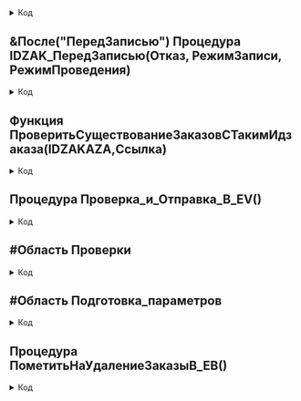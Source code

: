 ## 
 <details> <summary> Код  </summary> 

 </details>

 
## &После("ПередЗаписью") Процедура IDZAK_ПередЗаписью(Отказ, РежимЗаписи, РежимПроведения)
 <details> <summary> Код  </summary> 

	Если ЭтотОбъект.ОтключитьОтEV = ложь тогда 
		//Вот эта вся суета запускает создание и отправку!!!!!!!      
		
		
				
		Если не(ЭтотОбъект.Ссылка.ПометкаУдаления = ложь и ЭтотОбъект.ПометкаУдаления = истина )тогда      
			Для каждого Продукц из ЭтотОбъект.Продукция цикл      					 
				Отказ = ПроверитьСуществованиеЗаказовСТакимИдзаказа(Продукц.IDZAKaza,ЭтотОбъект.Ссылка);  
				Если Отказ тогда 
					Сообщить(" ""Заказ на производство"" на текущий ""Заказ клиента"" с такими же позициями продукции уже существует!");
					Прервать;
				КонецЕсли;
			КонецЦикла;
			Если Отказ = ложь тогда
				Если ЭтоНовый() тогда //Первая запись заказа на производство
					//Создаем ПУСТУЮ спецификацию для всех у кого есть идзак(а он должен быть у всех нужных нам)     
					Для каждого Продукц из ЭтотОбъект.Продукция цикл		
						Если Продукц.IDZAKaza>0 и Продукц.IDZAKaza< 2*pow(10,19) и не ЭтотОбъект.Подразделение.Наименование= "ЦПМ" тогда
							РаботаСоСпецификацией.СоздатьПустуюСпецификацию(Продукц.Номенклатура, Продукц.IDZAKaza,ЭтотОбъект.Дата);  
						КонецЕсли;
					КонецЦикла;
				КонецЕсли;  
				
				Если РежимЗаписи = РежимЗаписиДокумента.Проведение тогда //Если проведение то пытаемся отправить
					Проверка_и_Отправка_В_EV();	
				КонецЕсли;   
				
				Для каждого Продукц из ЭтотОбъект.Продукция цикл 
					Если не ЭтотОбъект.Подразделение.Наименование= "ЦПМ" тогда
						//////////////////+Проверка наличия спецификации////////////////////////////
						//Есть наша спецификация или нет - пофик, ищем нашу, иначе вставляем пустую
						Если Продукц.IDZAKaza>0 тогда
							Продукц.Спецификация = РаботаСоСпецификацией.НайтиНужнуюСпецификацию(Продукц.IDZAKAZA); 		
							Если Продукц.Спецификация.IDZAKAZA = Продукц.IDZAKaza и
								(Продукц.Спецификация["МатериалыИУслуги"].Количество() = 0 
								или Продукц.Спецификация["ВсеВОдномМатериалыИУслугиExpertClass"].Количество() = 0) тогда
								Продукц.Спецификация = Справочники.РесурсныеСпецификации.ПустаяСсылка();
								ЭтотОбъект.НаличиеСпецификации = Ложь;			
							КонецЕсли;        
						КонецЕсли;
						//////////////////-Проверка наличия спецификации////////////////////////////
					КонецЕсли;
				КонецЦикла;
			КонецЕсли;
		Иначе
			//Если пометка на удаление поставилась тогда летим в ЕВ и помечаем на удаление заказы
			ПометитьНаУдалениеЗаказыВ_ЕВ();
		КонецЕсли;       
		
		
	КонецЕсли;
	
	
	
 </details>


## Функция ПроверитьСуществованиеЗаказовСТакимИдзаказа(IDZAKAZA,Ссылка)
 <details> <summary> Код  </summary> 

	Если IDZAKAZA = 0 тогда Возврат Ложь КонецЕсли; 
	Запрос = Новый Запрос;
	Запрос.Текст = 
		"ВЫБРАТЬ
		|	Продукция.Ссылка.Ссылка КАК Ссылка
		|ИЗ
		|	Документ.ЗаказНаПроизводство2_2.Продукция КАК Продукция
		|ГДЕ
		|	Продукция.IDZAKaza = &IDZAKaza 
		|	И Продукция.Ссылка <> &Ссылка
		|	И Продукция.Ссылка.ПометкаУдаления = Ложь";
	
	Запрос.УстановитьПараметр("Idzakaza", Idzakaza);
	Запрос.УстановитьПараметр("Ссылка", Ссылка);
	
	РезультатЗапроса = Запрос.Выполнить().Выгрузить();
	Возврат РезультатЗапроса.Количество()>0;
 </details>



## Процедура Проверка_и_Отправка_В_EV()  

 <details> <summary> Код  </summary> 

   
   
   //В процедуре смотрим Менялось кол-во/номенкл и нужно или не нужно отправлять 
	//НЕ НУЖНО ОТПРАВЛЯТЬ ЕСЛИ В РЕГИСТРЕ ИДЗАКОВ ЛОЖЬ
	ТЗ_Отправка = Новый ТаблицаЗначений; 
	ОбщийМодульИДЗАКИ.ДобавитьКолонкиВТаблицуОтправки(ТЗ_Отправка); //набиваем колонки в ТЗ(по старому шаблону  до марта 2024г)
	Для каждого Продукц из ЭтотОбъект.Продукция цикл
		Если Продукц.IDZAKaza>0 и Продукц.IDZAKaza< 2*pow(10,19) 
			и Продукц.Статус <> Перечисления.СтатусыВПроизводстве.ПустаяСсылка() тогда
			//////////////////+Формируем структуру доп.параметров///////////////////////
			Структ = Новый Структура;       //Структ параметров ИЗ НАШЕГО ТЕКУЩЕГО ОБЪЕКТА!
			Структ.Вставить("Комментарий",	ЭтотОбъект.Комментарий);
			Структ.Вставить("ДатаЗаказа",	ЭтотОбъект.ДатаПотребности);
			Структ.Вставить("НомерЗК",		СокрЛП(ЭтотОбъект.ДокументОснование.Номер));
			Структ.Вставить("Контрагент",	СокрЛП(ЭтотОбъект.ДокументОснование.Контрагент.Наименование));
			Структ.Вставить("Менеджер",		СокрЛП(ЭтотОбъект.Ответственный));
			Структ.Вставить("ЧтоДелатьСЗаказом","");
			//////////////////-Формируем структуру доп.параметров///////////////////////
			//////////////////+Проверка изменений///////////////////////////////////////			
			//Если статус УЖЕ ДО ЗАПИСИ был в графике ИНАЧЕ это ПЕРВЫЙ вграфик для нашей позиции
			Если ПолучитьСтатусПродукцииНаСервере(Продукц.IDZAKaza) = Перечисления.СтатусыВПроизводстве.ВГрафике 
				или ПолучитьСтатусПродукцииНаСервере(Продукц.IDZAKaza) = Перечисления.СтатусыВПроизводстве.ВПроизводстве тогда
				//Проверка номенклатуры		
				ПересоздатьЗаказЕВ = ПроверкаНоменклатурыТчНаСовпадениеССервером(Продукц.IDZAKaza,Продукц.Номенклатура);
				Если ПересоздатьЗаказЕВ тогда
					ОбщийМодульИДЗАКИ.СнятьГалкуВРегистреИдзаков(Продукц.IDZAKaza); //Снятая галка = заказ будет переотправлен
					РаботаСоСпецификацией.ОпустошитьСпецификацию(Продукц.Номенклатура, Продукц.IDZAKaza); 
					//новая номенклатура = пустая СТАРАЯ спецификация с новой номенклатурой)
					Структ.ЧтоДелатьСЗаказом = "ПересоздатьЗаказЕВ";
				ИначеЕсли Продукц.Статус = Перечисления.СтатусыВПроизводстве.ВГрафике 
					или Продукц.Статус = Перечисления.СтатусыВПроизводстве.ВПроизводстве тогда
					//Если изменилась номенклатура то мы всё равно пересоздаем заказ с новым количеством... поэтому мы в ИНАЧЕ
					//Проверка количества  
					ПерезаполнитьЗаказЕВ = ПроверкаКоличестваТчНаСовпадениеССервером(Продукц.IDZAKaza,Продукц.Скидка,Продукц.КоличествоУпаковок,ЭтотОбъект.Комментарий);					
					//В EV будем перевписывать новый коэф конвертации и кол-во по заказу
					Если ПерезаполнитьЗаказЕВ тогда 
						Структ.ЧтоДелатьСЗаказом = "ПерезаполнитьЗаказЕВ";
						ОбщийМодульИДЗАКИ.СнятьГалкуВРегистреИдзаков(Продукц.IDZAKaza); //Снятая галка = заказ будет переотправлен
					КонецЕсли;  					
				КонецЕсли;        					
			КонецЕсли;                                     			
			//////////////////-Проверка изменений///////////////////////////////////////						
			////////////////////////////////////////////////////////////////////////////			
			//////////////////+Заполнение тз для отправки///////////////////////////////			
			//Проверочка на ЛОЖЬ в регистре идзаков, если ложь то суем в тз отправки
			Если  ОбщийМодульИДЗАКИ.ПроверитьЗаписьВРегистреИдзаков(Продукц.IDZAKaza) = ложь тогда 
				ДобавитьСтрокуВТаблицуОтправки(ТЗ_Отправка,Продукц,Структ);	
			КонецЕсли;	
			//////////////////-Заполнение тз для отправки///////////////////////////////
			////////////////////////////////////////////////////////////////////////////
		КонецЕсли;    
	КонецЦикла;    
	//////////////////////////+Отправка/////////////////////////////////////////////////
	Если ТЗ_Отправка.Количество() тогда    //непосредственно отправка. НУЖНО ДОПИСАТЬ НАСТРОЙКИ БАЗЫ И ФАЙЛА!!!
		ОбщийМодульИДЗАКИ.ОтправитьВ_EV(ТЗ_Отправка,СокрЛП(ЭтотОбъект.ДокументОснование.Номер));	
	КонецЕсли;
	//////////////////////////-Отправка/////////////////////////////////////////////////
 </details>
  

## #Область Проверки
 <details> <summary> Код  </summary> 

   
## Функция ПроверкаНоменклатурыТчНаСовпадениеССервером(IDZAKaza,Номенклатура)
 <details> <summary> Код  </summary> 

	
	Запрос = Новый Запрос;
	Запрос.УстановитьПараметр("IDZAKaza", IDZAKaza);
	Запрос.УстановитьПараметр("Номенклатура", Номенклатура);
	Запрос.Текст = 
	"ВЫБРАТЬ ПЕРВЫЕ 1
	|	Продукция.Номенклатура КАК Номенклатура
	|ИЗ
	|	Документ.ЗаказНаПроизводство2_2.Продукция КАК Продукция
	|ГДЕ
	|	Продукция.IDZAKaza = &IDZAKaza
	|	И Продукция.Номенклатура = &Номенклатура
	|	И Продукция.Ссылка.ПометкаУдаления = ЛОЖЬ";
	Результат = Запрос.Выполнить().Выгрузить().Количество();
	Возврат ?(Результат=0,Истина,Ложь);	
 </details>

## Функция ПроверкаКоличестваТчНаСовпадениеССервером(IDZAKaza,Скидка,КоличествоУпаковок,Комментарий)
 <details> <summary> Код  </summary> 

	
	Запрос = Новый Запрос;
	Запрос.УстановитьПараметр("IDZAKaza", IDZAKaza);
	Запрос.УстановитьПараметр("Скидка", Скидка);
	Запрос.УстановитьПараметр("КоличествоУпаковок", КоличествоУпаковок);
	Запрос.УстановитьПараметр("Комментарий", Комментарий);
	Запрос.Текст = 
	"ВЫБРАТЬ Первые 1
	|	Продукция.Номенклатура КАК Номенклатура
	|ИЗ
	|	Документ.ЗаказНаПроизводство2_2.Продукция КАК Продукция
	|ГДЕ
	|	Продукция.IDZAKaza = &IDZAKaza
	|	И Продукция.Скидка = &Скидка
	|	И Продукция.Ссылка.ПометкаУдаления = ЛОЖЬ
	|	И Продукция.КоличествоУпаковок = &КоличествоУпаковок
	|	И Продукция.Ссылка.Комментарий ПОДОБНО &Комментарий";
	
	Результат = Запрос.Выполнить().Выгрузить().Количество();
	Возврат ?(Результат=0,Истина,Ложь);
	
 </details>



 </details>
 
## #Область Подготовка_параметров
 <details> <summary> Код  </summary> 

## Процедура ДобавитьСтрокуВТаблицуОтправки(ТЗ,Продукц,Структ)
 <details> <summary> Код  </summary> 
	
	НовСтр = ТЗ.Добавить();         
	ЗаполнитьЗначенияСвойств(НовСтр,Структ);
	ЗаполнитьЗначенияСвойств(НовСтр,Продукц);  
	
	НовСтр.ПроцентРучнойСкидки				    = Строка(ПолучитьПроцентРучнойСкидки(Продукц.IDZAKAZA));
	НовСтр.НомерСчетаВАнжелике					= Структ.НомерЗК+"/"+Продукц.НомерСтроки;
	НовСтр.ЕдиницаИзмерения						= Продукц.Номенклатура.ЕдиницаИзмерения;
	НовСтр.Толеранс								= ПолучитьТолеранс(Продукц);
	НовСтр.ЧтоДелатьСЗаказом 					= Структ.ЧтоДелатьСЗаказом;
	НовСтр.Контрагент   						= Структ.Контрагент;
	НовСтр.IDZAKaza 							= Формат(Продукц.IDZAKAZA,"ЧГ=0");

	ПараметрыКабеля = ОбщийМодульИДЗАКИ.ПолучитьПараметрыКабеля(Продукц.Номенклатура);
	ЗаполнитьЗначенияСвойств(НовСтр,ПараметрыКабеля);
	
		
 </details>
 
## Функция ПолучитьТолеранс(Продукц)
 <details> <summary> Код  </summary> 

	Толеранс = "";
	Если не Продукц.ТолерансМинус = 0 тогда
		Толеранс = "-" + Продукц.ТолерансМинус + "%"
	КонецЕсли;                 							
	Если не Продукц.Толеранс = 0 тогда
		Толеранс = Толеранс + " +" + Продукц.Толеранс + "%";	
	КонецЕсли;
	Возврат СокрЛ(Толеранс);
 </details>

## Функция ПолучитьПроцентРучнойСкидки(IDZAKAZA)
 <details> <summary> Код  </summary> 

	Запрос = Новый Запрос;   
	Запрос.УстановитьПараметр("IDZAKaza", IDZAKaza);	
	
	Запрос.Текст = 
	"ВЫБРАТЬ
	|	Товары.ПроцентРучнойСкидки КАК ПроцентРучнойСкидки
	|ИЗ
	|	Документ.ЗаказКлиента.Товары КАК Товары
	|ГДЕ
	|	Товары.IDZAKaza = &IDZAKaza";
	Результат = Запрос.Выполнить().Выгрузить();	
	Возврат ?(Результат.Количество()>0,Результат[0].ПроцентРучнойСкидки,0);
	
 </details>

## Функция ПолучитьСтатусПродукцииНаСервере(IDZAKAZA)
 <details> <summary> Код  </summary> 

   
	Запрос = Новый Запрос;
	Запрос.УстановитьПараметр("IDZAKaza", IDZAKaza);	
	Запрос.Текст = 
	"ВЫБРАТЬ Первые 1
	|	Продукция.Статус КАК Статус
	|ИЗ
	|	Документ.ЗаказНаПроизводство2_2.Продукция КАК Продукция
	|ГДЕ
	|	Продукция.IDZAKaza = &IDZAKaza
	|	И Продукция.Ссылка.ПометкаУдаления = ЛОЖЬ";
	Результат = Запрос.Выполнить().Выгрузить();
	Если Результат.Количество()>0 тогда 
		Результат = Результат[0].Статус;
	Иначе 
		Результат = Перечисления.СтатусыВПроизводстве.ПустаяСсылка();
	КонецЕсли;
	Возврат Результат
	
 </details>



 </details>

## Процедура ПометитьНаУдалениеЗаказыВ_ЕВ()
 <details> <summary> Код  </summary> 

   
	База = "Danilova_test";
	ПутьКФайлу = "\\dataserv1c\IT-отдел\Obmen\erp_ev\order_list\PometkaUdaleniaZNP.xml";	 
		
	УстановитьПривилегированныйРежим(Истина);	 
 
	//////////////////////////+Отправка/////////////////////////////////////////////////

	Запись = Новый ЗаписьXML;  
	Запись.ОткрытьФайл(ПутьКФайлу, "UTF-8"); 
	Запись.ЗаписатьОбъявлениеXML();     
	Запись.ЗаписатьНачалоЭлемента("Список");
	
	Для каждого Продукц из ЭтотОбъект.Продукция цикл
		Если Продукц.IDZAKaza>0 тогда 
			
			ОбщийМодульИДЗАКИ.СнятьГалкуВРегистреИдзаков(Продукц.IDZAKaza);
			РаботаСоСпецификацией.ОпустошитьСпецификацию(Продукц.Номенклатура, Продукц.IDZAKaza); 
			
			Запись.ЗаписатьНачалоЭлемента("IDZAKaza_" + Формат(Продукц.IDZAKAZA,"ЧГ=0"));  
			Запись.ЗаписатьКонецЭлемента();       
			
		КонецЕсли;    
	КонецЦикла;                         
	Запись.ЗаписатьКонецЭлемента();	
	Запись.Закрыть(); 
	Соединение = Новый HTTPСоединение("1s-1", 80, "Администратор","22170");
	Текст = "/"+База+"/ru/hs/pometka_udalenia_znp";
	Запрос = Новый HTTPЗапрос(Текст);
	Результат = Соединение.Получить(Запрос);	 
	УстановитьПривилегированныйРежим(Ложь);	 
	//////////////////////////-Отправка/////////////////////////////////////////////////
	
 </details>


